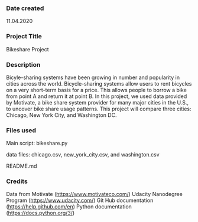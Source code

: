 ### Date created
11.04.2020

### Project Title
Bikeshare Project

### Description
Bicyle-sharing systems have been growing in number and popularity in cities across the world. Bicycle-sharing systems allow users to rent bicycles on a very short-term basis for a price. This allows people to borrow a bike from point A and return it at point B. In this project, we used data provided by Motivate, a bike share system provider for many major cities in the U.S., to uncover bike share usage patterns. This project will compare three cities: Chicago, New York City, and Washington DC.


### Files used
Main script: bikeshare.py

data files: chicago.csv, new_york_city.csv, and washington.csv

README.md

### Credits
Data from Motivate (https://www.motivateco.com/)
Udacity Nanodegree Program (https://www.udacity.com/)
Git Hub documentation (https://help.github.com/en)
Python documentation (https://docs.python.org/3/)
